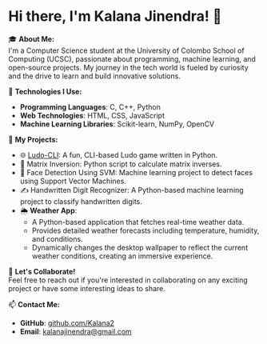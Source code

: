 # Hi there, I'm Kalana Jinendra! 👋

🎓 **About Me:**  
I'm a Computer Science student at the University of Colombo School of Computing (UCSC), passionate about programming, machine learning, and open-source projects. My journey in the tech world is fueled by curiosity and the drive to learn and build innovative solutions.

🚀 **Technologies I Use:**  
- **Programming Languages**: C, C++, Python  
- **Web Technologies**: HTML, CSS, JavaScript  
- **Machine Learning Libraries**: Scikit-learn, NumPy, OpenCV  

🔗 **My Projects:**  
- 🌐 [Ludo-CLI](https://github.com/Kalana2/Ludo-CLI.git): A fun, CLI-based Ludo game written in Python.  
- 🔢 Matrix Inversion: Python script to calculate matrix inverses.  
- 🤖 Face Detection Using SVM: Machine learning project to detect faces using Support Vector Machines.  
- ✍️ Handwritten Digit Recognizer: A Python-based machine learning project to classify handwritten digits.  
- 🌦️ **Weather App**:  
   - A Python-based application that fetches real-time weather data.  
   - Provides detailed weather forecasts including temperature, humidity, and conditions.  
   - Dynamically changes the desktop wallpaper to reflect the current weather conditions, creating an immersive experience.  

💬 **Let's Collaborate!**  
Feel free to reach out if you're interested in collaborating on any exciting project or have some interesting ideas to share.

📫 **Contact Me:**  
- **GitHub**: [github.com/Kalana2](https://github.com/Kalana2)  
- **Email**: kalanajinendra@gmail.com
